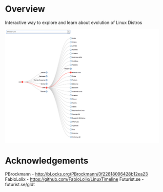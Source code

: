 # Overview

Interactive way to explore and learn about evolution of Linux Distros

![](screenshot.png)

# Acknowledgements

PBrockmann - http://bl.ocks.org/PBrockmann/0f22818096428b12ea23
FabioLolix - https://github.com/FabioLolix/LinuxTimeline
Futurist.se - futurist.se/gldt
